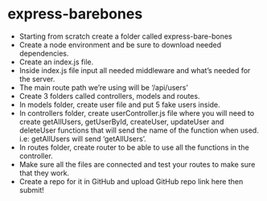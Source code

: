 # express-barebones
- Starting from scratch create a folder called express-bare-bones
- Create a node environment and be sure to download needed dependencies.
- Create an index.js file.
- Inside index.js file input all needed middleware and what’s needed for the server.
- The main route path we’re using will be ‘/api/users’
- Create 3 folders called controllers, models and routes.
- In models folder, create user file and put 5 fake users inside.
- In controllers folder, create userController.js file where you will need to create getAllUsers, getUserById, createUser, updateUser and deleteUser functions that will send the name of the function when used. i.e: getAllUsers will send ‘getAllUsers’.
- In routes folder, create router to be able to use all the functions in the controller.
- Make sure all the files are connected and test your routes to make sure that they work.
- Create a repo for it in GitHub and upload GitHub repo link here then submit!